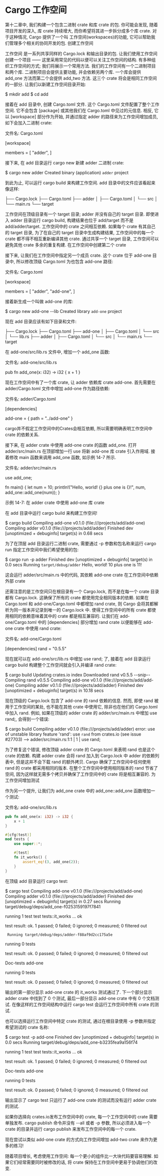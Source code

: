 # Cargo 工作空间

第十二章中, 我们构建一个包含二进制 crate 和库 crate 的包. 你可能会发现, 随着项目开发的深入, 库 crate 持续增大, 而你希望将其进一步拆分成多个库 crate. 对于这种情况, Cargo 提供了一个叫 工作空间(workspaces)的功能, 它可以帮助我们管理多个相关的协同开发的包.
创建工作空间

工作空间 是一系列共享同样的 Cargo.lock 和输出目录的包. 让我们使用工作空间创建一个项目 —— 这里采用常见的代码以便可以关注工作空间的结构. 有多种组织工作空间的方式; 我们将展示一个常用方法. 我们的工作空间有一个二进制项目和两个库. 二进制项目会提供主要功能, 并会依赖另两个库. 一个库会提供 add_one 方法而第二个会提供 add_two 方法. 这三个 crate 将会是相同工作空间的一部分. 让我们以新建工作空间目录开始:

$ mkdir add
$ cd add

接着在 add 目录中, 创建 Cargo.toml 文件. 这个 Cargo.toml 文件配置了整个工作空间. 它不会包含 [package] 或其他我们在 Cargo.toml 中见过的元信息. 相反, 它以 [workspace] 部分作为开始, 并通过指定 adder 的路径来为工作空间增加成员, 如下会加入二进制 crate:

文件名: Cargo.toml

[workspace]

members = [
    "adder",
]

接下来, 在 add 目录运行 cargo new 新建 adder 二进制 crate:

$ cargo new adder
     Created binary (application) `adder` project

到此为止, 可以运行 cargo build 来构建工作空间. add 目录中的文件应该看起来像这样:

├── Cargo.lock
├── Cargo.toml
├── adder
│   ├── Cargo.toml
│   └── src
│       └── main.rs
└── target

工作空间在顶级目录有一个 target 目录; adder 并没有自己的 target 目录. 即使进入 adder 目录运行 cargo build, 构建结果也位于 add/target 而不是 add/adder/target. 工作空间中的 crate 之间相互依赖. 如果每个 crate 有其自己的 target 目录, 为了在自己的 target 目录中生成构建结果, 工作空间中的每一个 crate 都不得不相互重新编译其他 crate. 通过共享一个 target 目录, 工作空间可以避免其他 crate 多余的重复构建.
在工作空间中创建第二个 crate

接下来, 让我们在工作空间中指定另一个成员 crate. 这个 crate 位于 add-one 目录中, 所以修改顶级 Cargo.toml 为也包含 add-one 路径:

文件名: Cargo.toml

[workspace]

members = [
    "adder",
    "add-one",
]

接着新生成一个叫做 add-one 的库:

$ cargo new add-one --lib
     Created library `add-one` project

现在 add 目录应该有如下目录和文件:

├── Cargo.lock
├── Cargo.toml
├── add-one
│   ├── Cargo.toml
│   └── src
│       └── lib.rs
├── adder
│   ├── Cargo.toml
│   └── src
│       └── main.rs
└── target

在 add-one/src/lib.rs 文件中, 增加一个 add_one 函数:

文件名: add-one/src/lib.rs

pub fn add_one(x: i32) -> i32 {
    x + 1
}

现在工作空间中有了一个库 crate, 让 adder 依赖库 crate add-one. 首先需要在 adder/Cargo.toml 文件中增加 add-one 作为路径依赖:

文件名: adder/Cargo.toml

[dependencies]

add-one = { path = "../add-one" }

cargo并不假定工作空间中的Crates会相互依赖, 所以需要明确表明工作空间中 crate 的依赖关系.

接下来, 在 adder crate 中使用 add-one crate 的函数 add_one. 打开 adder/src/main.rs 在顶部增加一行 use 将新 add-one 库 crate 引入作用域. 接着修改 main 函数来调用 add_one 函数, 如示例 14-7 所示.

文件名: adder/src/main.rs

use add_one;

fn main() {
    let num = 10;
    println!("Hello, world! {} plus one is {}!", num, add_one::add_one(num));
}

示例 14-7: 在 adder crate 中使用 add-one 库 crate

在 add 目录中运行 cargo build 来构建工作空间!

$ cargo build
   Compiling add-one v0.1.0 (file:///projects/add/add-one)
   Compiling adder v0.1.0 (file:///projects/add/adder)
    Finished dev [unoptimized + debuginfo] target(s) in 0.68 secs

为了在顶层 add 目录运行二进制 crate, 需要通过 -p 参数和包名称来运行 cargo run 指定工作空间中我们希望使用的包:

$ cargo run -p adder
    Finished dev [unoptimized + debuginfo] target(s) in 0.0 secs
     Running `target/debug/adder`
Hello, world! 10 plus one is 11!

这会运行 adder/src/main.rs 中的代码, 其依赖 add-one crate
在工作空间中依赖外部 crate

还需注意的是工作空间只在根目录有一个 Cargo.lock, 而不是在每一个 crate 目录都有 Cargo.lock. 这确保了所有的 crate 都使用完全相同版本的依赖. 如果在 Cargo.toml 和 add-one/Cargo.toml 中都增加 rand crate, 则 Cargo 会将其都解析为同一版本并记录到唯一的 Cargo.lock 中. 使得工作空间中的所有 crate 都使用相同的依赖意味着其中的 crate 都是相互兼容的. 让我们在 add-one/Cargo.toml 中的 [dependencies] 部分增加 rand crate 以便能够在 add-one crate 中使用 rand crate:

文件名: add-one/Cargo.toml

[dependencies]
rand = "0.5.5"

现在就可以在 add-one/src/lib.rs 中增加 use rand; 了, 接着在 add 目录运行 cargo build 构建整个工作空间就会引入并编译 rand crate:

$ cargo build
    Updating crates.io index
  Downloaded rand v0.5.5
   --snip--
   Compiling rand v0.5.5
   Compiling add-one v0.1.0 (file:///projects/add/add-one)
   Compiling adder v0.1.0 (file:///projects/add/adder)
    Finished dev [unoptimized + debuginfo] target(s) in 10.18 secs

现在顶级的 Cargo.lock 包含了 add-one 的 rand 依赖的信息. 然而, 即使 rand 被用于工作空间的某处, 也不能在其他 crate 中使用它, 除非也在他们的 Cargo.toml 中加入 rand. 例如, 如果在顶级的 adder crate 的 adder/src/main.rs 中增加 use rand;, 会得到一个错误:

$ cargo build
   Compiling adder v0.1.0 (file:///projects/add/adder)
error: use of unstable library feature 'rand': use `rand` from crates.io (see
issue #27703)
 --> adder/src/main.rs:1:1
  |
1 | use rand;

为了修复这个错误, 修改顶级 adder crate 的 Cargo.toml 来表明 rand 也是这个 crate 的依赖. 构建 adder crate 会将 rand 加入到 Cargo.lock 中 adder 的依赖列表中, 但是这并不会下载 rand 的额外拷贝. Cargo 确保了工作空间中任何使用 rand 的 crate 都采用相同的版本. 在整个工作空间中使用相同版本的 rand 节省了空间, 因为这样就无需多个拷贝并确保了工作空间中的 crate 将是相互兼容的.
为工作空间增加测试

作为另一个提升, 让我们为 add_one crate 中的 add_one::add_one 函数增加一个测试:

文件名: add-one/src/lib.rs

```rust
pub fn add_one(x: i32) -> i32 {
    x + 1
}

#[cfg(test)]
mod tests {
    use super::*;

    #[test]
    fn it_works() {
        assert_eq!(3, add_one(2));
    }
}
```

在顶级 add 目录运行 cargo test:

$ cargo test
   Compiling add-one v0.1.0 (file:///projects/add/add-one)
   Compiling adder v0.1.0 (file:///projects/add/adder)
    Finished dev [unoptimized + debuginfo] target(s) in 0.27 secs
     Running target/debug/deps/add_one-f0253159197f7841

running 1 test
test tests::it_works ... ok

test result: ok. 1 passed; 0 failed; 0 ignored; 0 measured; 0 filtered out

     Running target/debug/deps/adder-f88af9d2cc175a5e

running 0 tests

test result: ok. 0 passed; 0 failed; 0 ignored; 0 measured; 0 filtered out

   Doc-tests add-one

running 0 tests

test result: ok. 0 passed; 0 failed; 0 ignored; 0 measured; 0 filtered out

输出的第一部分显示 add-one crate 的 it_works 测试通过了. 下一个部分显示 adder crate 中找到了 0 个测试, 最后一部分显示 add-one crate 中有 0 个文档测试. 在像这样的工作空间结构中运行 cargo test 会运行工作空间中所有 crate 的测试.

也可以选择运行工作空间中特定 crate 的测试, 通过在根目录使用 -p 参数并指定希望测试的 crate 名称:

$ cargo test -p add-one
    Finished dev [unoptimized + debuginfo] target(s) in 0.0 secs
     Running target/debug/deps/add_one-b3235fea9a156f74

running 1 test
test tests::it_works ... ok

test result: ok. 1 passed; 0 failed; 0 ignored; 0 measured; 0 filtered out

   Doc-tests add-one

running 0 tests

test result: ok. 0 passed; 0 failed; 0 ignored; 0 measured; 0 filtered out

输出显示了 cargo test 只运行了 add-one crate 的测试而没有运行 adder crate 的测试.

如果你选择向 crates.io发布工作空间中的 crate, 每一个工作空间中的 crate 需要单独发布. cargo publish 命令并没有 --all 或者 -p 参数, 所以必须进入每一个 crate 的目录并运行 cargo publish 来发布工作空间中的每一个 crate.

现在尝试以类似 add-one crate 的方式向工作空间增加 add-two crate 来作为更多的练习!

随着项目增长, 考虑使用工作空间: 每一个更小的组件比一大块代码要容易理解. 如果它们经常需要同时被修改的话, 将 crate 保持在工作空间中更易于协调他们的改变.
